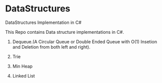 # DataStructures
DataStructures Implementation in C#

This Repo contains Data structure implementations in C#.

1) Dequeue.(A Circular Queue or Double Ended Queue with O(1) Insetion and Deletion from both left and right). 

2) Trie 

3) Min Heap

4) Linked List 

